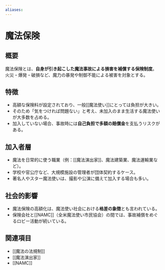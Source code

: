 ```yaml
---
aliases:
---
```

# 魔法保険

## 概要
魔法保険とは、**自身が引き起こした魔法事故による損害を補償する保険制度**。  
火災・爆発・破損など、魔力の暴発や制御不能による被害を対象とする。

## 特徴
- 高額な保険料が設定されており、一般[[魔法使い]]にとっては負担が大きい。  
- そのため「気をつければ問題ない」と考え、未加入のまま生活する魔法使いが大多数を占める。  
- 加入していない場合、事故時には**自己負担で多額の賠償金**を支払うリスクがある。  

## 加入者層
- 魔法を日常的に使う職業（例：[[魔法演出家]]、魔法建築業、魔法運輸業など）。  
- 学校や官公庁など、大規模施設の管理者が団体契約するケース。  
- 著名人やスター魔法使いは、撮影や公演に備えて加入する場合も多い。  

## 社会的影響
- 魔法保険の高額化は、魔法使い社会における**格差の象徴**とも言われている。  
- 保険会社と[[NAMC]]（全米魔法使い市民協会）の間では、事故補償をめぐるロビー活動が続いている。  

## 関連項目
- [[魔法の法規制]]
- [[魔法演出家]]
- [[NAMC]]
